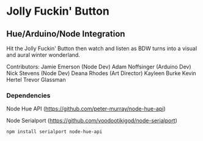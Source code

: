 # Jolly Fuckin' Button
## Hue/Arduino/Node Integration

Hit the Jolly Fuckin' Button then watch and listen as BDW turns into a visual and aural winter wonderland.

Contributors:
Jamie Emerson (Node Dev)
Adam Noffsinger (Arduino Dev)
Nick Stevens (Node Dev)
Deana Rhodes (Art Director)
Kayleen Burke
Kevin Hertel
Trevor Glassman

### Dependencies
Node Hue API (https://github.com/peter-murray/node-hue-api)

Node Serialport (https://github.com/voodootikigod/node-serialport)

	npm install serialport node-hue-api